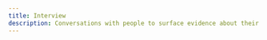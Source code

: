 ```yaml
---
title: Interview
description: Conversations with people to surface evidence about their needs.
---
```


